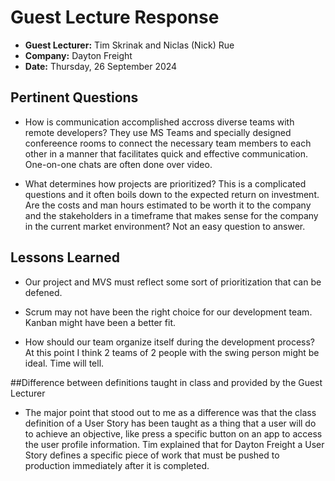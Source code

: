 # Guest Lecture Response
* **Guest Lecturer:** Tim Skrinak and Niclas (Nick) Rue
* **Company:** Dayton Freight	
* **Date:** Thursday, 26 September 2024

## Pertinent Questions
* How is communication accomplished accross diverse teams with remote developers? They use MS Teams and specially designed confereence rooms to connect the necessary team members to each other in a manner that facilitates quick and effective communication. One-on-one chats are often done over video.

* What determines how projects are prioritized? This is a complicated questions and it often boils down to the expected return on investment. Are the costs and man hours estimated to be worth it to the company and the stakeholders in a timeframe that makes sense for the company in the current market environment? Not an easy question to answer. 

## Lessons Learned
* Our project and MVS must reflect some sort of prioritization that can be defened. 

* Scrum may not have been the right choice for our development team. Kanban might have been a better fit.

* How should our team organize itself during the development process? At this point I think 2 teams of 2 people with the swing person might be ideal. Time will tell.

##Difference between definitions taught in class and provided by the Guest Lecturer

* The major point that stood out to me as a difference was that the class definition of a User Story has been taught as a thing that a user will do to achieve an objective, like press a specific button on an app to access the user profile information. Tim explained that for Dayton Freight a User Story defines a specific piece of work that must be pushed to production immediately after it is completed. 
